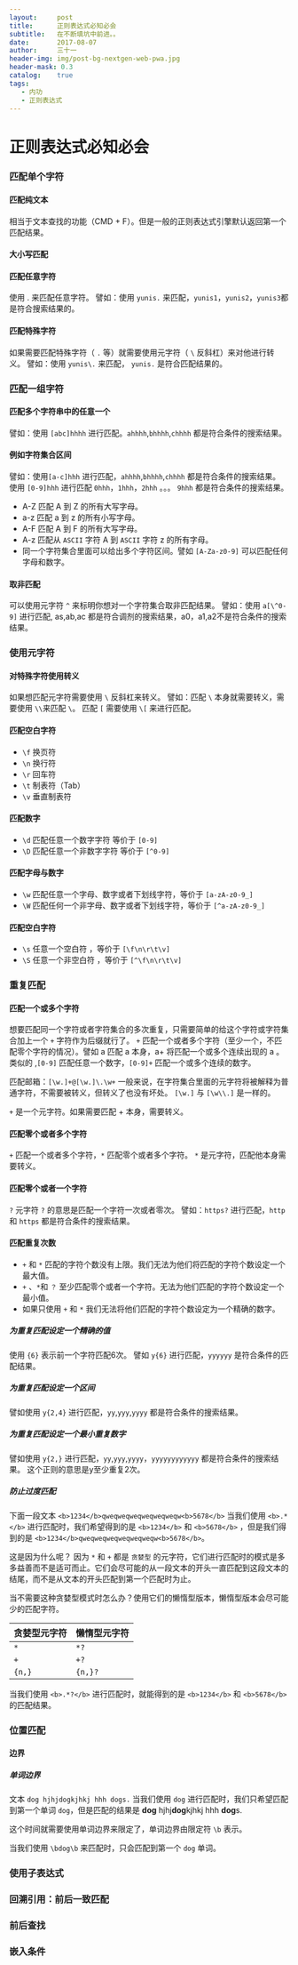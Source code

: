 ```yaml
---
layout:     post
title:      正则表达式必知必会
subtitle:   在不断填坑中前进。。
date:       2017-08-07
author:     三十一
header-img: img/post-bg-nextgen-web-pwa.jpg
header-mask: 0.3
catalog:    true
tags:
   - 内功
   - 正则表达式
---
```


# 正则表达式必知必会
### 匹配单个字符

#### 匹配纯文本
相当于文本查找的功能（CMD + F）。但是一般的正则表达式引擎默认返回第一个匹配结果。
#### 大小写匹配
#### 匹配任意字符
使用 . 来匹配任意字符。
譬如：使用 `yunis.` 来匹配，`yunis1`，`yunis2`，`yunis3`都是符合搜索结果的。
#### 匹配特殊字符
如果需要匹配特殊字符（ `.` 等）就需要使用元字符（ `\` 反斜杠）来对他进行转义。
譬如：使用 `yunis\.` 来匹配， `yunis.` 是符合匹配结果的。
### 匹配一组字符
#### 匹配多个字符串中的任意一个
譬如：使用 `[abc]hhhh` 进行匹配。`ahhhh`,`bhhhh`,`chhhh` 都是符合条件的搜索结果。
#### 例如字符集合区间
譬如：使用`[a-c]hhh` 进行匹配，`ahhhh`,`bhhhh`,`chhhh` 都是符合条件的搜索结果。
使用 `[0-9]hhh` 进行匹配 `0hhh`，`1hhh`，`2hhh` 。。。 `9hhh` 都是符合条件的搜索结果。

* A-Z 匹配 A 到 Z 的所有大写字母。
* a-z 匹配 a 到 z 的所有小写字母。
* A-F 匹配 A 到 F 的所有大写字母。
* A-z 匹配从 `ASCII` 字符 A 到 `ASCII` 字符 z 的所有字母。
* 同一个字符集合里面可以给出多个字符区间。譬如 `[A-Za-z0-9]` 可以匹配任何字母和数字。 

#### 取非匹配
可以使用元字符 `^` 来标明你想对一个字符集合取非匹配结果。
譬如：使用 `a[\^0-9]` 进行匹配, as,ab,ac 都是符合调剂的搜索结果，a0，a1,a2不是符合条件的搜索结果。
### 使用元字符
#### 对特殊字符使用转义
如果想匹配元字符需要使用 `\` 反斜杠来转义。
譬如：匹配 `\` 本身就需要转义，需要使用 `\\`来匹配 `\`。
    匹配 `[` 需要使用 `\[` 来进行匹配。
    
#### 匹配空白字符
* `\f` 换页符
* `\n` 换行符
* `\r` 回车符
* `\t` 制表符（Tab）
* `\v` 垂直制表符
#### 匹配数字

* `\d` 匹配任意一个数字字符 等价于 `[0-9]`
* `\D` 匹配任意一个非数字字符 等价于 `[^0-9]`
#### 匹配字母与数字

* `\w` 匹配任意一个字母、数字或者下划线字符，等价于 `[a-zA-z0-9_]`
* `\W` 匹配任何一个非字母、数字或者下划线字符，等价于 `[^a-zA-z0-9_]`

#### 匹配空白字符
* `\s` 任意一个空白符 ，等价于 `[\f\n\r\t\v]`
* `\S` 任意一个非空白符 ，等价于 `[^\f\n\r\t\v]`


### 重复匹配
#### 匹配一个或多个字符
想要匹配同一个字符或者字符集合的多次重复，只需要简单的给这个字符或字符集合加上一个 `+` 字符作为后缀就行了。
`+` 匹配一个或者多个字符（至少一个，不匹配零个字符的情况）。譬如 a 匹配 a 本身，a+ 将匹配一个或多个连续出现的 a 。类似的 ,`[0-9]` 匹配任意一个数字，`[0-9]+` 匹配一个或多个连续的数字。

匹配邮箱：`[\w.]+@[\w.]\.\w+`
一般来说，在字符集合里面的元字符将被解释为普通字符，不需要被转义，但转义了也没有坏处。 `[\w.]` 与 `[\w\\.]` 是一样的。

`+` 是一个元字符。如果需要匹配 + 本身，需要转义。

#### 匹配零个或者多个字符
`+` 匹配一个或者多个字符，`*` 匹配零个或者多个字符。
`*` 是元字符，匹配他本身需要转义。
#### 匹配零个或者一个字符
`?` 元字符 `?` 的意思是匹配一个字符一次或者零次。
譬如：`https?` 进行匹配，`http` 和 `https` 都是符合条件的搜索结果。
#### 匹配重复次数

* `+` 和 `*` 匹配的字符个数没有上限。我们无法为他们将匹配的字符个数设定一个最大值。
* `+` 、`*`和 `？` 至少匹配零个或者一个字符。无法为他们匹配的字符个数设定一个最小值。
* 如果只使用 `+` 和 `*` 我们无法将他们匹配的字符个数设定为一个精确的数字。

##### 为重复匹配设定一个精确的值
使用 `{6}` 表示前一个字符匹配6次。
譬如 `y{6}` 进行匹配，`yyyyyy` 是符合条件的匹配结果。
##### 为重复匹配设定一个区间
譬如使用 `y{2,4}` 进行匹配，`yy`,`yyy`,`yyyy` 都是符合条件的搜索结果。
##### 为重复匹配设定一个最小重复数字
譬如使用 `y{2,}` 进行匹配，`yy`,`yyy`,`yyyy`，`yyyyyyyyyyyy` 都是符合条件的搜索结果。
这个正则的意思是y至少重复2次。
##### 防止过度匹配
下面一段文本 `<b>1234</b>qweqweqweqweqweqweqw<b>5678</b>`
当我们使用 `<b>.*</b>` 进行匹配时，我们希望得到的是 `<b>1234</b>` 和 `<b>5678</b>` ，但是我们得到的是 `<b>1234</b>qweqweqweqweqweqweqw<b>5678</b>`。

这是因为什么呢？
因为 `*` 和 `+` 都是 `贪婪型` 的元字符，它们进行匹配时的模式是多多益善而不是适可而止。它们会尽可能的从一段文本的开头一直匹配到这段文本的结尾，而不是从文本的开头匹配到第一个匹配时为止。

当不需要这种贪婪型模式时怎么办？使用它们的懒惰型版本，懒惰型版本会尽可能少的匹配字符。

| 贪婪型元字符 | 懒惰型元字符 |
| --- | --- |
| `*` | `*?` |
| `+` | `+?` |
| `{n,}` | `{n,}?` |

当我们使用 `<b>.*?</b>` 进行匹配时，就能得到的是 `<b>1234</b>` 和 `<b>5678</b>` 的匹配结果。



### 位置匹配
#### 边界
##### 单词边界
文本 `dog hjhjdogkjhkj hhh dogs.` 当我们使用 `dog` 进行匹配时，我们只希望匹配到第一个单词 `dog`，但是匹配的结果是 **dog** hjhj**dog**kjhkj hhh **dog**s.

这个时间就需要使用单词边界来限定了，单词边界由限定符 `\b` 表示。

当我们使用 `\bdog\b` 来匹配时，只会匹配到第一个 `dog` 单词。

### 使用子表达式
### 回溯引用：前后一致匹配
### 前后查找
### 嵌入条件

